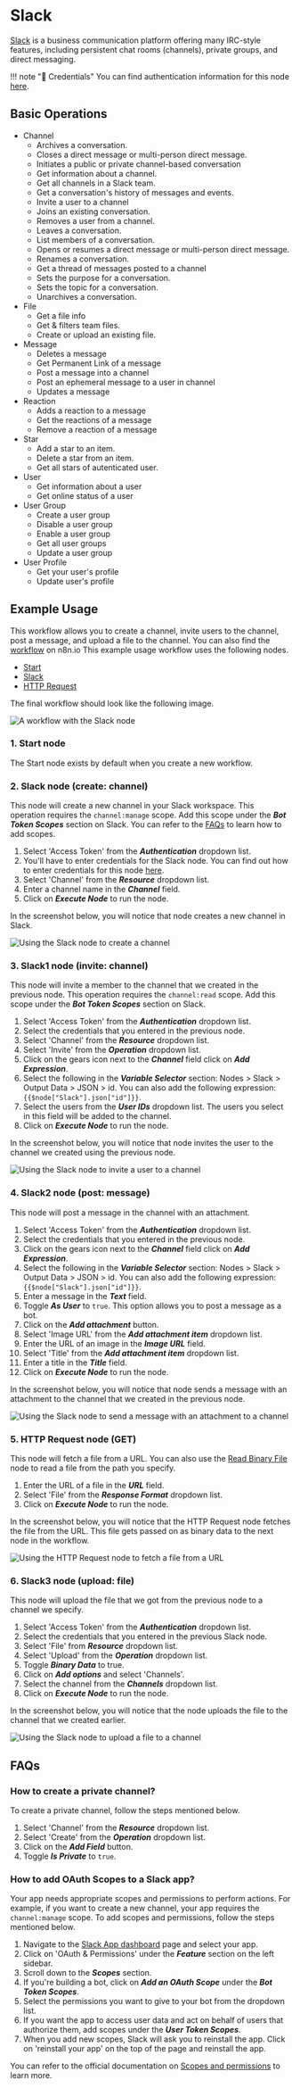 # Slack

[Slack](https://slack.com) is a business communication platform offering many IRC-style features, including persistent chat rooms (channels), private groups, and direct messaging.

!!! note "🔑 Credentials"
    You can find authentication information for this node [here](/integrations/credentials/slack/).


## Basic Operations

* Channel
    * Archives a conversation.
    * Closes a direct message or multi-person direct message.
    * Initiates a public or private channel-based conversation
    * Get information about a channel.
    * Get all channels in a Slack team.
    * Get a conversation's history of messages and events.
    * Invite a user to a channel
    * Joins an existing conversation.
    * Removes a user from a channel.
    * Leaves a conversation.
    * List members of a conversation.
    * Opens or resumes a direct message or multi-person direct message.
    * Renames a conversation.
    * Get a thread of messages posted to a channel
    * Sets the purpose for a conversation.
    * Sets the topic for a conversation.
    * Unarchives a conversation.
* File
    * Get a file info
    * Get & filters team files.
    * Create or upload an existing file.
* Message
    * Deletes a message
    * Get Permanent Link of a message
    * Post a message into a channel
    * Post an ephemeral message to a user in channel
    * Updates a message
* Reaction
    * Adds a reaction to a message
    * Get the reactions of a message
    * Remove a reaction of a message
* Star
    * Add a star to an item.
    * Delete a star from an item.
    * Get all stars of autenticated user.
* User
    * Get information about a user
    * Get online status of a user
* User Group
    * Create a user group
    * Disable a user group
    * Enable a user group
    * Get all user groups
    * Update a user group
* User Profile
    * Get your user's profile
    * Update user's profile

## Example Usage

This workflow allows you to create a channel, invite users to the channel, post a message, and upload a file to the channel. You can also find the [workflow](https://n8n.io/workflows/811) on n8n.io This example usage workflow uses the following nodes.
- [Start](/integrations/core-nodes/n8n-nodes-base.start/)
- [Slack]()
- [HTTP Request](/integrations/core-nodes/n8n-nodes-base.httpRequest/)

The final workflow should look like the following image.

![A workflow with the Slack node](/_images/integrations/nodes/slack/workflow.png)

### 1. Start node

The Start node exists by default when you create a new workflow.

### 2. Slack node (create: channel)

This node will create a new channel in your Slack workspace. This operation requires the `channel:manage` scope. Add this scope under the ***Bot Token Scopes*** section on Slack. You can refer to the [FAQs](#how-to-add-oauth-scopes-to-a-slack-app) to learn how to add scopes.

1. Select 'Access Token' from the ***Authentication*** dropdown list.
2. You'll have to enter credentials for the Slack node. You can find out how to enter credentials for this node [here](/integrations/credentials/slack/).
3. Select 'Channel' from the ***Resource*** dropdown list.
4. Enter a channel name in the ***Channel*** field.
5. Click on ***Execute Node*** to run the node.

In the screenshot below, you will notice that node creates a new channel in Slack.

![Using the Slack node to create a channel](/_images/integrations/nodes/slack/slack_node.png)

### 3. Slack1 node (invite: channel)

This node will invite a member to the channel that we created in the previous node. This operation requires the `channel:read` scope. Add this scope under the ***Bot Token Scopes*** section on Slack.

1. Select 'Access Token' from the ***Authentication*** dropdown list.
2. Select the credentials that you entered in the previous node.
3. Select 'Channel' from the ***Resource*** dropdown list.
4. Select 'Invite' from the ***Operation*** dropdown list.
5. Click on the gears icon next to the ***Channel*** field click on ***Add Expression***.
6. Select the following in the ***Variable Selector*** section: Nodes > Slack > Output Data > JSON > id. You can also add the following expression: `{{$node["Slack"].json["id"]}}`.
7. Select the users from the ***User IDs*** dropdown list. The users you select in this field will be added to the channel.
8. Click on ***Execute Node*** to run the node.

In the screenshot below, you will notice that node invites the user to the channel we created using the previous node.

![Using the Slack node to invite a user to a channel](/_images/integrations/nodes/slack/slack1_node.png)

### 4. Slack2 node (post: message)

This node will post a message in the channel with an attachment.

1. Select 'Access Token' from the ***Authentication*** dropdown list.
2. Select the credentials that you entered in the previous node.
3. Click on the gears icon next to the ***Channel*** field click on ***Add Expression***.
4. Select the following in the ***Variable Selector*** section: Nodes > Slack > Output Data > JSON > id. You can also add the following expression: `{{$node["Slack"].json["id"]}}`.
5. Enter a message in the ***Text*** field.
6. Toggle ***As User*** to `true`. This option allows you to post a message as a bot.
7. Click on the ***Add attachment*** button.
8. Select 'Image URL' from the ***Add attachment item*** dropdown list.
9. Enter the URL of an image in the ***Image URL*** field.
10. Select 'Title' from the ***Add attachment item*** dropdown list.
11. Enter a title in the ***Title*** field.
12. Click on ***Execute Node*** to run the node.

In the screenshot below, you will notice that node sends a message with an attachment to the channel that we created in the previous node.

![Using the Slack node to send a message with an attachment to a channel](/_images/integrations/nodes/slack/slack2_node.png)

### 5. HTTP Request node (GET)

This node will fetch a file from a URL. You can also use the [Read Binary File](/integrations/core-nodes/n8n-nodes-base.readBinaryFile/) node to read a file from the path you specify.

1. Enter the URL of a file in the ***URL*** field.
2. Select 'File' from the ***Response Format*** dropdown list.
3. Click on ***Execute Node*** to run the node.

In the screenshot below, you will notice that the HTTP Request node fetches the file from the URL. This file gets passed on as binary data to the next node in the workflow.

![Using the HTTP Request node to fetch a file from a URL](/_images/integrations/nodes/slack/httprequest_node.png)

### 6. Slack3 node (upload: file)

This node will upload the file that we got from the previous node to a channel we specify.

1. Select 'Access Token' from the ***Authentication*** dropdown list.
2. Select the credentials that you entered in the previous Slack node.
3. Select 'File' from ***Resource*** dropdown list.
4. Select 'Upload' from the ***Operation*** dropdown list.
5. Toggle ***Binary Data*** to true.
6. Click on ***Add options*** and select 'Channels'.
7. Select the channel from the ***Channels*** dropdown list.
8. Click on ***Execute Node*** to run the node.

In the screenshot below, you will notice that the node uploads the file to the channel that we created earlier.

![Using the Slack node to upload a file to a channel](/_images/integrations/nodes/slack/slack3_node.png)

## FAQs

### How to create a private channel?

To create a private channel, follow the steps mentioned below.
1. Select 'Channel' from the ***Resource*** dropdown list.
2. Select 'Create' from the ***Operation*** dropdown list.
3. Click on the ***Add Field*** button.
4. Toggle ***Is Private*** to `true`.

### How to add OAuth Scopes to a Slack app?

Your app needs appropriate scopes and permissions to perform actions. For example, if you want to create a new channel, your app requires the `channel:manage` scope. To add scopes and permissions, follow the steps mentioned below.
1. Navigate to the [Slack App dashboard](https://api.slack.com/apps) page and select your app.
2. Click on 'OAuth & Permissions' under the ***Feature*** section on the left sidebar.
3. Scroll down to the ***Scopes*** section.
4. If you're building a bot, click on ***Add an OAuth Scope*** under the ***Bot Token Scopes***.
5. Select the permissions you want to give to your bot from the dropdown list.
6. If you want the app to access user data and act on behalf of users that authorize them, add scopes under the ***User Token Scopes***.
7. When you add new scopes, Slack will ask you to reinstall the app. Click on 'reinstall your app' on the top of the page and reinstall the app.

You can refer to the official documentation on [Scopes and permissions](https://api.slack.com/scopes) to learn more.




